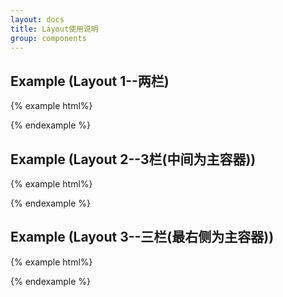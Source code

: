 ```yaml
---
layout: docs
title: Layout使用说明
group: components
---
```


## Example (Layout 1--两栏)
{% example html%}
<script src="{{ site.baseurl }}/dist/js/ccms_components.min.js"></script>
<div class="ccmsc-main-container">
    <div class="left-container">
    </div>
    <div class="center-container">
    </div>
    <div class="right-container">
    </div>
</div>
{% endexample %}


## Example (Layout 2--3栏(中间为主容器))
{% example html%}
<div class="ccmsc-main-container type-two">
    <div class="left-container">
    </div>
    <div class="center-container">
    </div>
    <div class="right-container">
    </div>
</div>
{% endexample %}


## Example (Layout 3--三栏(最右侧为主容器))
{% example html%}
<div class="ccmsc-main-container type-three">
    <div class="left-container">
    </div>
    <div class="center-container">
    </div>
    <div class="right-container">
    </div>
</div>
{% endexample %}

	
